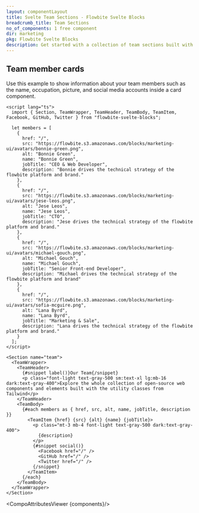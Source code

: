 ```yaml
---
layout: componentLayout
title: Svelte Team Sections - Flowbite Svelte Blocks
breadcrumb_title: Team Sections
no_of_components: 1 free component
dir: marketing
pkg: Flowbite Svelte Blocks
description: Get started with a collection of team sections built with Tailwind CSS and Flowbite to showcase your organization's team members based on multiple layouts.
---
```


<script lang="ts">
  import { TableProp, TableDefaultRow, CompoAttributesViewer } from '../utils'
  const components = 'TeamWrapper, TeamHeader, TeamBody, TeamItem, Facebook, GitHub, Twitter, Section'
</script>

## Team member cards

Use this example to show information about your team members such as the name, occupation, picture, and social media accounts inside a card component.

```svelte example
<script lang="ts">
  import { Section, TeamWrapper, TeamHeader, TeamBody, TeamItem, Facebook, GitHub, Twitter } from "flowbite-svelte-blocks";

  let members = [
    {
      href: "/",
      src: "https://flowbite.s3.amazonaws.com/blocks/marketing-ui/avatars/bonnie-green.png",
      alt: "Bonnie Green",
      name: "Bonnie Green",
      jobTitle: "CEO & Web Developer",
      description: "Bonnie drives the technical strategy of the flowbite platform and brand."
    },
    {
      href: "/",
      src: "https://flowbite.s3.amazonaws.com/blocks/marketing-ui/avatars/jese-leos.png",
      alt: "Jese Leos",
      name: "Jese Leos",
      jobTitle: "CTO",
      description: "Jese drives the technical strategy of the flowbite platform and brand."
    },
    {
      href: "/",
      src: "https://flowbite.s3.amazonaws.com/blocks/marketing-ui/avatars/michael-gouch.png",
      alt: "Michael Gouch",
      name: "Michael Gouch",
      jobTitle: "Senior Front-end Developer",
      description: "Michael drives the technical strategy of the flowbite platform and brand"
    },
    {
      href: "/",
      src: "https://flowbite.s3.amazonaws.com/blocks/marketing-ui/avatars/sofia-mcguire.png",
      alt: "Lana Byrd",
      name: "Lana Byrd",
      jobTitle: "Marketing & Sale",
      description: "Lana drives the technical strategy of the flowbite platform and brand."
    }
  ];
</script>

<Section name="team">
  <TeamWrapper>
    <TeamHeader>
      {#snippet label()}Our Team{/snippet}
      <p class="font-light text-gray-500 sm:text-xl lg:mb-16 dark:text-gray-400">Explore the whole collection of open-source web components and elements built with the utility classes from Tailwind</p>
    </TeamHeader>
    <TeamBody>
      {#each members as { href, src, alt, name, jobTitle, description }}
        <TeamItem {href} {src} {alt} {name} {jobTitle}>
          <p class="mt-3 mb-4 font-light text-gray-500 dark:text-gray-400">
            {description}
          </p>
          {#snippet social()}
            <Facebook href="/" />
            <GitHub href="/" />
            <Twitter href="/" />
          {/snippet}
        </TeamItem>
      {/each}
    </TeamBody>
  </TeamWrapper>
</Section>
```

<CompoAttributesViewer {components}/>
